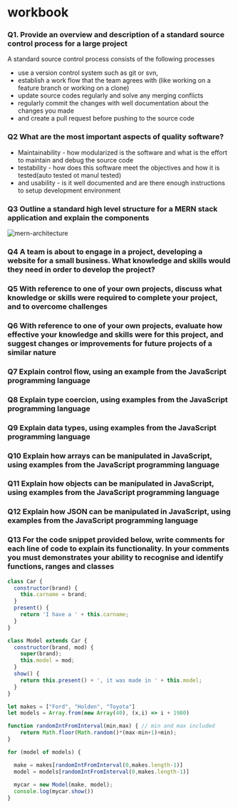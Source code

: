 # workbook
### Q1. Provide an overview and description of a standard source control process for a large project

A standard source control process consists of the following processes
- use a version control system such as git or svn, 
- establish a work flow that the team agrees with (like working on a feature branch or working on a clone)
- update source codes regularly and solve any merging conflicts 
- regularly commit the changes with well documentation about the changes you made
- and create a pull request before pushing to the source code


### Q2	What are the most important aspects of quality software?

- Maintainability - how modularized is the software and what is the effort to maintain and debug the source code
- testability - how does this software meet the objectives and how it is tested(auto tested ot manul tested)
- and usability - is it well documented and are there enough instructions to setup development environment

### Q3	Outline a standard high level structure for a MERN stack application and explain the components
![mern-architecture](https://user-images.githubusercontent.com/8579501/70398555-6ca69980-1a68-11ea-91fb-71fc7aa16486.png)


### Q4	A team is about to engage in a project, developing a website for a small business. What knowledge and skills would they need in order to develop the project?

### Q5	With reference to one of your own projects, discuss what knowledge or skills were required to complete your project, and to overcome challenges

### Q6	With reference to one of your own projects, evaluate how effective your knowledge and skills were for this project, and suggest changes or improvements for future projects of a similar nature

### Q7	Explain control flow, using an example from the JavaScript programming language

### Q8	Explain type coercion, using examples from the JavaScript programming language

### Q9	Explain data types, using examples from the JavaScript programming language

### Q10	Explain how arrays can be manipulated in JavaScript, using examples from the JavaScript programming language

### Q11	Explain how objects can be manipulated in JavaScript, using examples from the JavaScript programming language

### Q12	Explain how JSON can be manipulated in JavaScript, using examples from the JavaScript programming language

### Q13	For the code snippet provided below, write comments for each line of code to explain its functionality. In your comments you must demonstrates your ability to recognise and identify functions, ranges and classes


```javascript
class Car {
  constructor(brand) {
    this.carname = brand;
  }
  present() {
    return 'I have a ' + this.carname;
  }
}

class Model extends Car {
  constructor(brand, mod) {
    super(brand);
    this.model = mod;
  }
  show() {
    return this.present() + ', it was made in ' + this.model;
  }
}

let makes = ["Ford", "Holden", "Toyota"]
let models = Array.from(new Array(40), (x,i) => i + 1980)

function randomIntFromInterval(min,max) { // min and max included
    return Math.floor(Math.random()*(max-min+1)+min);
}

for (model of models) {

  make = makes[randomIntFromInterval(0,makes.length-1)]
  model = models[randomIntFromInterval(0,makes.length-1)]
    
  mycar = new Model(make, model);
  console.log(mycar.show())
}
```